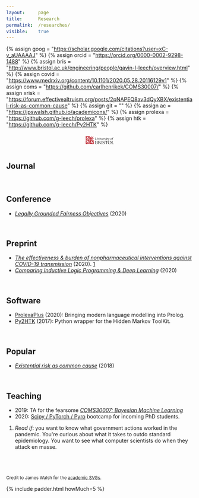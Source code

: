 ```yaml
---
layout: 	page
title: 		Research
permalink:	/researches/
visible:	true
---
```


{%	assign goog = "https://scholar.google.com/citations?user=xC-v_aUAAAAJ"		%}
{%	assign orcid = "https://orcid.org/0000-0002-9298-1488"		%}
{%	assign bris = "http://www.bristol.ac.uk/engineering/people/gavin-l-leech/overview.html"	%}
{%	assign covid = "https://www.medrxiv.org/content/10.1101/2020.05.28.20116129v1"		%}
{%	assign coms = "https://github.com/carlhenrikek/COMS30007/"		%}
{%	assign xrisk = "https://forum.effectivealtruism.org/posts/2pNAPEQ8av3dQyXBX/existential-risk-as-common-cause"	%}
{%	assign git = ""		%}
{%	assign ac = "https://jpswalsh.github.io/academicons/"	%}
{%	assign prolexa = "https://github.com/g-leech/prolexa" 	%}
{%	assign htk = "https://github.com/g-leech/Py2HTK"	%}


<style>
	.frame {
    text-align: center;
	}

	img {
		padding-top:8px;
	    vertical-align: top;
	}
</style>

<!-- https://jpswalsh.github.io/academicons/  -->
<div class="frame">
	<a href="{{goog}}">
		<i class="ai ai-google-scholar ai-3x"></i>
	</a>
	<a href="{{orcid}}">
		<i class="ai ai-orcid ai-3x"></i>
	</a>
	<a href="{{bris}}">
    	<img src="/img/bris_logo.svg" width="15%" />
    </a>
</div>

<br>

<!-- I've published papers on reinforcement learning, epidemiology, AI safety, and   -->


## Journal



<br>

## Conference

* _<a href="/files/LGFO.pdf" target="_blank">Legally Grounded Fairness Objectives</a>_ (2020)
<!-- * _<a href="/files/COVID_conf_.pdf" target="_blank">The Robustness of Effectiveness Estimates of Nonpharmaceutical Interventions Against COVID-19</a>_ (2020) -->

<br>

## Preprint

* _<a href="{{covid}}" target="_blank">The effectiveness & burden of nonpharmaceutical interventions against COVID-19 transmission</a>_ (2020). <a href="#fn:1" id="fnref:1">1</a>
* _<a href="/files/ILP_vs_DL_v0.9.pdf" target="_blank">Comparing Inductive Logic Programming & Deep Learning</a>_ (2020)
<!-- * _<a href="/files/" target="_blank">The computational humour of single-word edits</a>_ (2020) -->
<!-- * _<a href="/files/" target="_blank">Failing to Find Proxies for Population Loneliness</a>_ (2020) -->

<br>

## Software

* <a href="{{prolexa}}">ProlexaPlus</a> (2020): Bringing modern language modelling into Prolog.
* <a href="{{htk}}">Py2HTK</a> (2017): Python wrapper for the Hidden Markov ToolKit.

<br>

## Popular

* <i><a href="{{xrisk}}" target="_blank">Existential risk as common cause</a></i> (2018)
<!-- Momentum -->
<!-- *Gelman  -->

<br>

## Teaching

* 2019: TA for the fearsome _<a href="{{coms}}">COMS30007: Bayesian Machine Learning</a>_
* 2020: <a href="{{git}}">Scipy / PyTorch / Pyro</a> bootcamp for incoming PhD students.


<!-- <br> -->

<!-- ## Patents -->

<!-- <br> -->

<!-- ## Stats -->

<!-- My overall acceptance rate is 0% (2/2) -->


<div class="footnotes">

<ol>
    <!-- 1 -->
    <li class="footnote" id="fn:1">
    	<i>Read if</i>: you want to know what government actions worked in the pandemic. You're curious about what it takes to outdo standard epidemiology. You want to see what computer scientists do when they attack en masse.<br><br>
    	<!--  -->
    	<!-- <i>My contribution</i>: I did most of the writeup, the policy stuff, and the limitations. -->
	</li>

</ol>

</div>


<br><br>
<small>Credit to James Walsh for the <a href="{{ac}}">academic SVGs</a>.</small>

{%	include padder.html 	howMuch=5 	%}